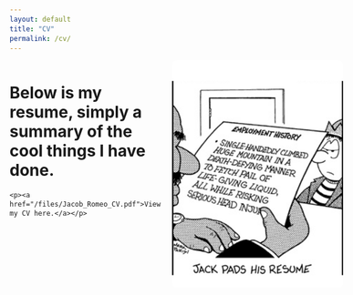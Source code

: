 ```yaml
---
layout: default
title: "CV"
permalink: /cv/
---
```


<div style="display: flex; align-items: flex-start; justify-content: space-between;">

  <div style="flex: 1; padding-right: 20px;">
    <h1>Below is my resume, simply a summary of the cool things I have done.</h1>

    <p><a href="/files/Jacob_Romeo_CV.pdf">View my CV here.</a></p>
  </div>

  <div style="flex: 0 0 300px;">
    <img src="/files/resume_meme.jpg" alt="goofy" style="width: 100%; border-radius: 8px;">
  </div>

</div>
